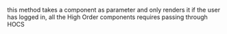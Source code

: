 this method takes a component as parameter and only renders it if the user has logged in,
all the High Order components requires passing through HOCS
